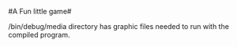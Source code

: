 #A Fun little game#

/bin/debug/media directory has graphic files needed to run with the
compiled program.
